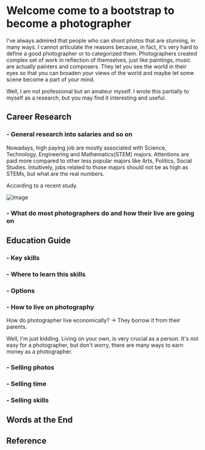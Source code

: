 
# Welcome come to a bootstrap to become a photographer

I've always admired that people who can shoot photos that are stunning, in many ways. I cannot articulate the reasons because, in fact, it's very hard to define a good photographer or to categorized them. Photographers created complex set of work in reflection of themselves, just like paintings, music are actually painters and composers. They let you see the world in their eyes so that you can broaden your views of the world and maybe let some scene become a part of your mind.

Well, I am not professional but an amateur myself. I wrote this partially to myself as a research, but you may find it interesting and useful.


## Career Research

### - General research into salaries and so on

Nowadays, high paying job are mostly associated with Science, Technology, Engineering and Mathematics(STEM) majors. Attentions are paid more compared to other less popular majors like Arts, Politics, Social Studies. Intuitively, jobs related to those majors should not be as high as STEMs, but what are the real numbers.

According to a recent study.

![Image](../BootstrapOfPhotographer/assets/images/stats.jpeg)

### - What do most photographers do and how their live are going on



## Education Guide

### - Key skills


### - Where to learn this skills


### - Options


### - How to live on photography

How do photographer live economically? -> They borrow it from their parents.

Well, I'm just kidding. Living on your own, is very crucial as a person. It's not easy for a photographer, but don't worry, there are many ways to earn money as a photographer.

### - Selling photos

### - Selling time

### - Selling skills

## Words at the End

## Reference
